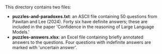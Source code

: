 This directory contains two files: 
* **puzzles-and-paradoxes.txt**: an ASCII file containing 50 questions from Pawitan and Lee (2024). Forty six have definite answers; these are included in the paper 'Confidence in the reasoning of Large Language Models.'
* **puzzles-answers.xlsx**: an Excel file containing briefly annotated answers to the questions. Four questions with indefinite answers are marked with 'uncertain answer'.
